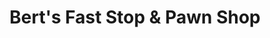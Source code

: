---
title: "Bert's Fast Stop & Pawn Shop"
url: /fairfax/berts-fast-stop-und-pawn-shop/
shop: Lebensmittel
---